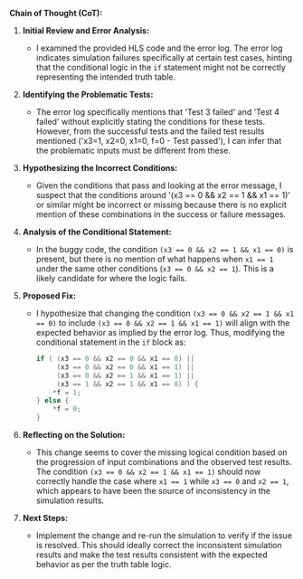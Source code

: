 **Chain of Thought (CoT):**

1. **Initial Review and Error Analysis:**
   - I examined the provided HLS code and the error log. The error log indicates simulation failures specifically at certain test cases, hinting that the conditional logic in the `if` statement might not be correctly representing the intended truth table.

2. **Identifying the Problematic Tests:**
   - The error log specifically mentions that 'Test 3 failed' and 'Test 4 failed' without explicitly stating the conditions for these tests. However, from the successful tests and the failed test results mentioned ('x3=1, x2=0, x1=0, f=0 - Test passed'), I can infer that the problematic inputs must be different from these.

3. **Hypothesizing the Incorrect Conditions:**
   - Given the conditions that pass and looking at the error message, I suspect that the conditions around '(x3 == 0 && x2 == 1 && x1 == 1)' or similar might be incorrect or missing because there is no explicit mention of these combinations in the success or failure messages.

4. **Analysis of the Conditional Statement:**
   - In the buggy code, the condition `(x3 == 0 && x2 == 1 && x1 == 0)` is present, but there is no mention of what happens when `x1 == 1` under the same other conditions (`x3 == 0 && x2 == 1`). This is a likely candidate for where the logic fails.

5. **Proposed Fix:**
   - I hypothesize that changing the condition `(x3 == 0 && x2 == 1 && x1 == 0)` to include `(x3 == 0 && x2 == 1 && x1 == 1)` will align with the expected behavior as implied by the error log. Thus, modifying the conditional statement in the `if` block as:
     ```cpp
     if ( (x3 == 0 && x2 == 0 && x1 == 0) ||
          (x3 == 0 && x2 == 0 && x1 == 1) ||
          (x3 == 0 && x2 == 1 && x1 == 1) || 
          (x3 == 1 && x2 == 1 && x1 == 0) ) {
         *f = 1;
     } else {
         *f = 0;
     }
     ```

6. **Reflecting on the Solution:**
   - This change seems to cover the missing logical condition based on the progression of input combinations and the observed test results. The condition `(x3 == 0 && x2 == 1 && x1 == 1)` should now correctly handle the case where `x1 == 1` while `x3 == 0` and `x2 == 1`, which appears to have been the source of inconsistency in the simulation results.

7. **Next Steps:**
   - Implement the change and re-run the simulation to verify if the issue is resolved. This should ideally correct the inconsistent simulation results and make the test results consistent with the expected behavior as per the truth table logic.